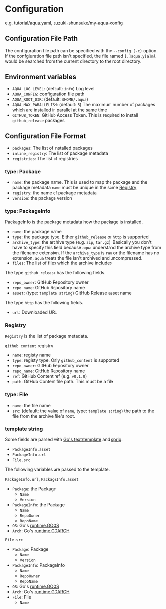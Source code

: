 # Configuration

e.g. [tutorial/aqua.yaml](../tutorial/aqua.yaml), [suzuki-shunsuke/my-aqua-config](https://github.com/suzuki-shunsuke/my-aqua-config/blob/main/aqua.yaml)

## Configuration File Path

The configuration file path can be specified with the `--config (-c)` option.
If the confgiuration file path isn't specified, the file named `[.]aqua.y[a]ml`  would be searched from the current directory to the root directory.

## Environment variables

* `AQUA_LOG_LEVEL`: (default: `info`) Log level
* `AQUA_CONFIG`: configuration file path
* `AQUA_ROOT_DIR`: (default: `$HOME/.aqua`)
* `AQUA_MAX_PARALLELISM`: (default: `5`) The maximum number of packages which are installed in parallel at the same time
* `GITHUB_TOKEN`: GitHub Access Token. This is required to install `github_release` packages

## Configuration File Format

* `packages`: The list of installed packages
* `inline_registry`: The list of package metadata
* `registries`: The list of registries

### type: Package

* `name`: the package name. This is used to map the package and the package metadata
  `name` must be unique in the same [Registry](#registry)
* `registry`: the name of package metadata
* `version`: the package version

### type: PackageInfo

PackageInfo is the package metadata how the package is installed.

* `name`: the package name
* `type`: the package type. Either `github_release` or `http` is supported
* `archive_type`: the archive type (e.g. `zip`, `tar.gz`). Basically you don't have to specify this field because `aqua` understand the archive type from the filename extension.
  If the `archive_type` is `raw` or the filename has no extension, `aqua` treats the file isn't archived and uncompressed.
* `files`: The list of files which the archive includes

The type `github_release` has the following fields.

* `repo_owner`: GitHub Repository owner
* `repo_name`: GitHub Repository name
* `asset`: (type: `template string`) GitHub Release asset name

The type `http` has the following fields.

* `url`: Downloaded URL

### Registry

`Registry` is the list of package metadata.

`github_content` registry

* `name`: registy name
* `type`: registy type. Only `github_content` is supported
* `repo_owner`: GitHub Repository owner
* `repo_name`: GitHub Repository name
* `ref`: GitHub Content ref (e.g. `v0.1.0`)
* `path`: GitHub Content file path. This must be a file

### type: File

* `name`: the file name
* `src`: (default: the value of `name`, type: `template string`) the path to the file from the archive file's root.

### template string

Some fields are parsed with [Go's text/template](https://pkg.go.dev/text/template) and [sprig](http://masterminds.github.io/sprig/).

* `PackageInfo.asset`
* `PackageInfo.url`
* `File.src`

The following variables are passed to the template.

`PackageInfo.url`, `PackageInfo.asset`

* `Package`: the Package
  * `Name`
  * `Version`
* `PackageInfo`: the Package
  * `Name`
  * `RepoOwner`
  * `RepoName`
* `OS`: Go's [runtime.GOOS](https://pkg.go.dev/runtime#pkg-constants)
* `Arch`: Go's [runtime.GOARCH](https://pkg.go.dev/runtime#pkg-constants)

`File.src`

* `Package`: Package
  * `Name`
  * `Version`
* `PackageInfo`: PackageInfo
  * `Name`
  * `RepoOwner`
  * `RepoName`
* `OS`: Go's [runtime.GOOS](https://pkg.go.dev/runtime#pkg-constants)
* `Arch`: Go's [runtime.GOARCH](https://pkg.go.dev/runtime#pkg-constants)
* `File`: File
  * `Name`
